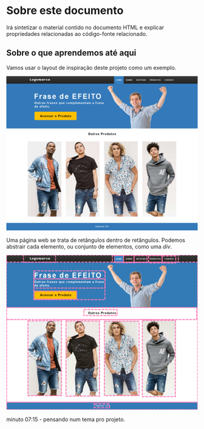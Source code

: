 # Sobre este documento

Irá sintetizar o material contido no documento HTML e explicar propriedades relacionadas ao código-fonte relacionado.

## Sobre o que aprendemos até aqui

Vamos usar o layout de inspiração deste projeto como um exemplo.

![Link](./assets/inspiration-layout.jpg)

Uma página web se trata de retângulos dentro de retângulos. Podemos abstrair cada elemento, ou conjunto de elementos, como uma *div*.

![Link](./assets/inspiration-layout-divs.svg)

minuto 07:15 - pensando num tema pro projeto.
